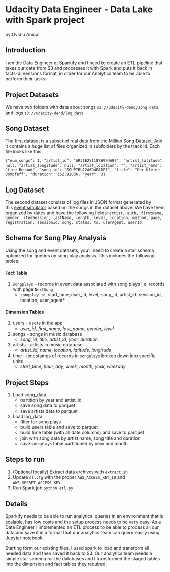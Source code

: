 # Udacity Data Engineer - Data Lake with Spark project
by Ovidiu Anicai


## Introduction

I am the Data Engineer at Sparkify and I need to create an ETL pipeline that takes our data from S3 and processes it with Spark and puts it back in facts-dimensions format, in order for our Analytics team to be able to perform their tasks.

## Project Datasets

We have two folders with data about songs  `s3://udacity-dend/song_data` and logs `s3://udacity-dend/log_data`

## Song Dataset

The first dataset is a subset of real data from the [Million Song Dataset](https://labrosa.ee.columbia.edu/millionsong/). And it contains a huge list of files organized in subfolders by the track id.
Each file looks like this: 

```
{"num_songs": 1, "artist_id": "ARJIE2Y1187B994AB7", "artist_latitude": null, "artist_longitude": null, "artist_location": "", "artist_name": "Line Renaud", "song_id": "SOUPIRU12A6D4FA1E1", "title": "Der Kleine Dompfaff", "duration": 152.92036, "year": 0}

```

## Log Dataset

The second dataset consists of log files in JSON format generated by this [event simulator](https://github.com/Interana/eventsim) based on the songs in the dataset above. We have them organized by dates and have the following fields: ```artist, auth, firstName, gender, itemSession, lastName, length, level, location, method, page, registration, sessionId, song, status, ts, userAgent, userId```


## Schema for Song Play Analysis

Using the song and event datasets, you'll need to create a star schema optimized for queries on song play analysis. This includes the following tables.

#### Fact Table

1.  `songplays` - records in event data associated with song plays i.e. records with page `NextSong`
    -   `songplay_id`, start_time, user_id, level, song_id, artist_id, session_id, location, user_agent*

#### Dimension Tables

1.  users - users in the app
    -   *user_id, first_name, last_name, gender, level*
2.  songs - songs in music database
    -   *song_id, title, artist_id, year, duration*
3.  artists - artists in music database
    -   *artist_id, name, location, latitude, longitude*
4.  time - timestamps of records in `songplays` broken down into specific units
    -   *start_time, hour, day, week, month, year, weekday*

## Project Steps
1. Load song_data 
    - partition by year and artist_id
    - save song data to parquet
    - save artists data to parquet
2. Load log_data 
    - filter for song plays
    - build users table and save to parquet
    - build time table (with all date columns) and save to parquet
    - join with song data by artist name, song title and duration
    - save `songplays` table partitioned by year and month

## Steps to run

1. (Optional locally) Extract data archives with `extract.sh`
3. Update `dl.cfg` with the proper `AWS_ACCESS_KEY_ID` and `AWS_SECRET_ACCESS_KEY`
3. Run Spark job `python etl.py`

## Details
Sparkify needs to be able to run analytical queries in an environment that is scalable, has low costs and the setup process needs to be very easy.
As a Data Engineer I implemented an ETL process to be able to process all our data and save it in a format that our analytics team can query easily using Jupyter notebook.

Starting form our existing files, I used spark to load and transform all needed data and then saved it back to S3. Our analytics team needs a simple star schema for the databases and I transformed the staged tables into the dimension and fact tables they required.
